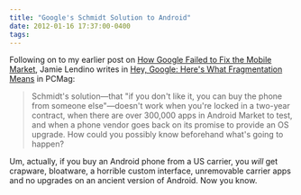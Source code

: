 ```yaml
---
title: "Google's Schmidt Solution to Android"
date: 2012-01-16 17:37:00-0400
tags: 
---
```


Following on to my earlier post on [How Google Failed to Fix the Mobile Market](https://hiltmon.com/blog/2012/01/16/how-google-failed-to-fix-the-mobile-market/), Jamie Lendino writes in [Hey, Google: Here's What Fragmentation Means](http://www.pcmag.com/article2/0,2817,2398783,00.asp) in PCMag:

> Schmidt's solution—that "if you don't like it, you can buy the phone from someone else"—doesn't work when you're locked in a two-year contract, when there are over 300,000 apps in Android Market to test, and when a phone vendor goes back on its promise to provide an OS upgrade. How could you possibly know beforehand what's going to happen?

Um, actually, if you buy an Android phone from a US carrier, you *will* get crapware, bloatware, a horrible custom interface, unremovable carrier apps and no upgrades on an ancient version of Android. Now you know.
